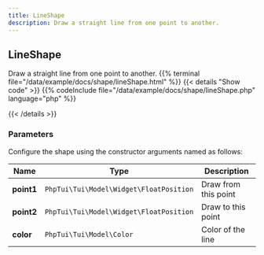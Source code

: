```yaml
---
title: LineShape
description: Draw a straight line from one point to another.
---
```

## LineShape

Draw a straight line from one point to another.
{{% terminal file="/data/example/docs/shape/lineShape.html" %}}
{{< details "Show code"  >}}
{{% codeInclude file="/data/example/docs/shape/lineShape.php" language="php" %}}

{{< /details >}}
### Parameters

Configure the shape using the constructor arguments named as follows:

| Name | Type | Description |
| --- | --- | --- |
| **point1** | `PhpTui\Tui\Model\Widget\FloatPosition` | Draw from this point |
| **point2** | `PhpTui\Tui\Model\Widget\FloatPosition` | Draw to this point |
| **color** | `PhpTui\Tui\Model\Color` | Color of the line |